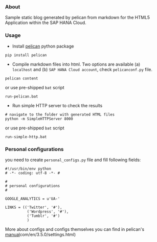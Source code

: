 ### About

Sample static blog generated by pelican from markdown for the HTML5 Application
within the SAP HANA Cloud.

### Usage

* Install [pelican](https://github.com/getpelican/pelican) python package
```
pip install pelican
```
* Compile markdown files into html. Two options are available (a) ```localhost``` and (b) ```SAP HANA Cloud account```, check ```pelicanconf.py``` file.
```
pelican content
```
or use pre-shipped ```bat``` script
```
run-pelican.bat
```

* Run simple HTTP server to check the results
```
# navigate to the folder with generated HTML files
python -m SimpleHTTPServer 8000
```
or use pre-shipped ```bat``` script
```
run-simple-http.bat
```

### Personal configurations
you need to create ```personal_configs.py``` file and fill following fields:
```
#!/usr/bin/env python
# -*- coding: utf-8 -*- #

#
# personal configurations
#

GOOGLE_ANALYTICS = u'UA-'

LINKS = (('Twitter', '#'),
          ('Wordpress', '#'),
          ('Tumblr', '#')
          )
```

More about configs and configs themselves you can find in pelican's [manual](http://docs.getpelican)com/en/3.5.0/settings.html)

